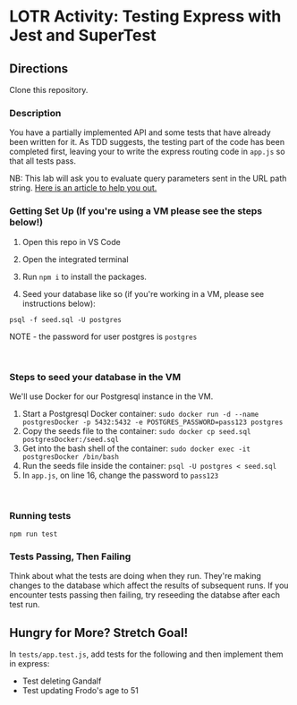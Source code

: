 # LOTR Activity: Testing Express with Jest and SuperTest

## Directions

Clone this repository.

### Description

You have a partially implemented API and some tests that have already been written for it. As TDD suggests, the testing part of the code has been completed first, leaving your to write the express routing code in `app.js` so that all tests pass.

NB: This lab will ask you to evaluate query parameters sent in the URL path string. [Here is an article to help you out.](https://stackabuse.com/get-query-strings-and-parameters-in-express-js/)

### Getting Set Up (If you're using a VM please see the steps below!)

1. Open this repo in VS Code

1. Open the integrated terminal

1. Run `npm i` to install the packages.

1. Seed your database like so (if you're working in a VM, please see instructions below):

```
psql -f seed.sql -U postgres
```

NOTE - the password for user postgres is `postgres`

<br>

### Steps to seed your database in the VM

We'll use Docker for our Postgresql instance in the VM.

1. Start a Postgresql Docker container: `sudo docker run -d --name postgresDocker -p 5432:5432 -e POSTGRES_PASSWORD=pass123 postgres`
2. Copy the seeds file to the container: `sudo docker cp seed.sql postgresDocker:/seed.sql`
3. Get into the bash shell of the container: `sudo docker exec -it postgresDocker /bin/bash`
4. Run the seeds file inside the container: `psql -U postgres < seed.sql`
5. In `app.js`, on line 16, change the password to `pass123`


<br>

### Running tests

```
npm run test
```

### Tests Passing, Then Failing

Think about what the tests are doing when they run. They're making changes to the database which affect the results of subsequent runs. If you encounter tests passing then failing, try reseeding the databse after each test run.

## Hungry for More? Stretch Goal!

In `tests/app.test.js`, add tests for the following and then implement them in express:

- Test deleting Gandalf
- Test updating Frodo's age to 51
